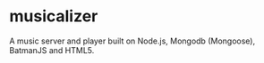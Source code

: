 musicalizer
===========

A music server and player built on Node.js, Mongodb (Mongoose), BatmanJS and HTML5.